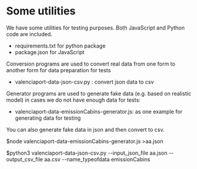 # Some utilities

We have some utilities for testing purposes. Both JavaScript and Python code are included.

* requirements.txt for python package
* package.json for JavaScript 

Conversion programs are used to convert real data from one form to another form for data preparation for tests

* valenciaport-data-json-csv.py : convert json data to csv

Generator programs are used to generate fake data (e.g. based on realistic model) in cases we do not have enough data for tests:

* valenciaport-data-emissionCabins-generator.js: as one example for generating data for testing

You can also generate fake data in json and then convert to csv.


$node valenciaport-data-emissionCabins-generator.js >aa.json

$python3 valenciaport-data-json-csv.py --input_json_file aa.json --output_csv_file aa.csv --name_typeofdata emissionCabins
